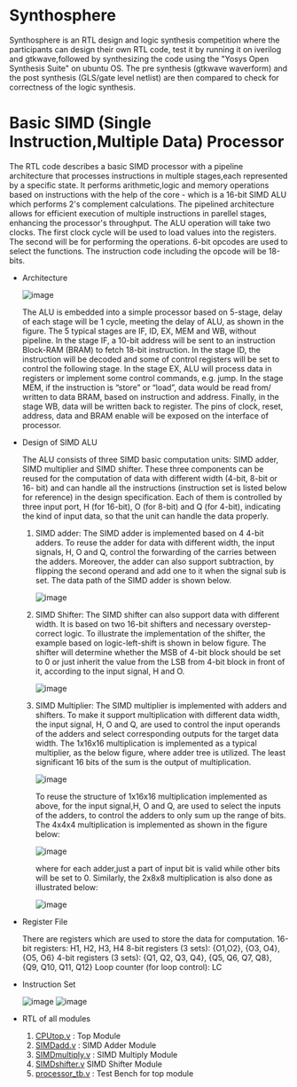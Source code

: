 # Synthosphere

Synthosphere is an RTL design and logic synthesis competition where the participants can design their own RTL code, test it by running it on iverilog and gtkwave,followed by synthesizing the code using the "Yosys Open Synthesis Suite" on ubuntu OS. The pre synthesis (gtkwave waverform) and the post synthesis (GLS/gate level netlist) are then compared to check for correctness of the logic synthesis.

# Basic SIMD (Single Instruction,Multiple Data) Processor

The RTL code describes a basic SIMD processor with a pipeline architecture that processes instructions in multiple stages,each represented by a specific state. It performs arithmetic,logic and memory operations based on instructions with the help of the core - which is a 16-bit SIMD ALU which performs 2's complement calculations. The pipelined architecture allows for efficient execution of multiple instructions in parellel stages, enhancing the processor's throughput.
The ALU operation will take two clocks. The first clock cycle will be used to load values into the registers. The second will be for performing the operations. 6-bit opcodes are used to select the functions. The instruction code including the opcode will be 18-bits.
* Architecture
  
  ![image](https://github.com/samrudhBMSCE/synthosphere/assets/143097746/21502382-0515-4826-bdd3-dc856c01ce9f)

  The ALU is embedded into a simple processor based on 5-stage, delay of each stage will be 1 cycle, meeting the delay of ALU, as shown in the figure. The 5 typical stages are IF, ID, EX, MEM and WB, without     
  pipeline. In the stage IF, a 10-bit address will be sent to an instruction Block-RAM (BRAM) to fetch 18-bit instruction. In the stage ID, the instruction will be decoded and some of control registers will be set 
  to control the following stage. In the stage EX, ALU will process data in registers or implement some control commands, e.g. jump. In the stage MEM, if the instruction is “store” or “load”, data would be read 
  from/ written to data BRAM, based on instruction and address. Finally, in the stage WB, data will be written back to register. The pins of clock, reset, address, data and BRAM enable will be exposed on the 
  interface of processor.

* Design of SIMD ALU

  The ALU consists of three SIMD basic computation units: SIMD adder, SIMD multiplier and SIMD shifter. These three components can be reused for the computation of data with different width (4-bit, 8-bit or 16- 
  bit) 
  and can handle all the instructions (instruction set is listed below for reference) in the design specification. Each of them is controlled by three input port, H (for 16-bit), O (for 8-bit) and Q (for
  4-bit), indicating the kind of input data, so that the unit can handle the data properly.

  1. SIMD adder:
     The SIMD adder is implemented based on 4 4-bit adders. To reuse the adder for data with different width, the input signals, H, O and Q, control the forwarding of the carries between the
     adders. Moreover, the adder can also support subtraction, by flipping the second operand and add one to it when the signal sub is set. The data path of the SIMD adder is shown below.
     
     ![image](https://github.com/samrudhBMSCE/synthosphere/assets/143097746/473334e0-4c91-4c31-9d48-85c7d4d13b79)

  3. SIMD Shifter:
     The SIMD shifter can also support data with different width. It is based on two 16-bit shifters and necessary overstep-correct logic. To illustrate the implementation of the shifter, the
     example based on logic-left-shift is shown in below figure. The shifter will determine whether the MSB of 4-bit block should be set to 0 or just inherit the value from the LSB from 4-bit block in
     front of it, according to the input signal, H and O.
     
     ![image](https://github.com/samrudhBMSCE/synthosphere/assets/143097746/f6006532-4ab5-44d8-90dd-22dda758da55)

  4. SIMD Multiplier:
     The SIMD multiplier is implemented with adders and shifters. To make it support multiplication with different data width, the input signal, H, O and Q, are used to control the input operands of the adders 
     and select corresponding outputs for the target data width. The 1x16x16 multiplication is implemented as a typical multiplier, as the below figure, where adder tree is utilized. The least significant 16 
     bits of the sum is the output of multiplication.
     
     ![image](https://github.com/samrudhBMSCE/synthosphere/assets/143097746/8b31b8d3-3ec4-4924-9abe-eda0a46f74aa)
     
     To reuse the structure of 1x16x16 multiplication implemented as above, for the input signal,H, O and Q, are used to select the inputs of the adders, to control the adders to only sum up the range of bits. 
     The 4x4x4 multiplication is implemented as shown in the figure below:
     
     ![image](https://github.com/samrudhBMSCE/synthosphere/assets/143097746/96616f1a-9717-45b7-a0a4-062a001c71f9)
     
     where for each adder,just a part of input bit is valid while other bits will be set to 0.
     Similarly, the 2x8x8 multiplication is also done as illustrated below:
     
     ![image](https://github.com/samrudhBMSCE/synthosphere/assets/143097746/7af41e4c-ce56-453b-9909-5e2d7b0b3add)

* Register File

  There are registers which are used to store the data for computation.
  16-bit registers: H1, H2, H3, H4
  8-bit registers (3 sets): {O1,O2}, {O3, O4}, {O5, O6}
  4-bit registers (3 sets): {Q1, Q2, Q3, Q4}, {Q5, Q6, Q7, Q8}, {Q9, Q10, Q11, Q12}
  Loop counter (for loop control): LC

* Instruction Set

  ![image](https://github.com/samrudhBMSCE/synthosphere/assets/143097746/c4bb7a42-78c8-4566-9f0d-7fc07b89bfb3)
  ![image](https://github.com/samrudhBMSCE/synthosphere/assets/143097746/46fb08c9-290e-48a7-896a-b9e51093eac6)

* RTL of all modules

  1. [CPUtop.v](https://github.com/samrudhBMSCE/synthosphere/blob/main/Design%20Files/CPUtop.v) : Top Module
  2. [SIMDadd.v](https://github.com/samrudhBMSCE/synthosphere/blob/main/Design%20Files/SIMDadd.v) : SIMD Adder Module
  3. [SIMDmultiply.v](https://github.com/samrudhBMSCE/synthosphere/blob/main/Design%20Files/SIMDmultiply.v) : SIMD Multiply Module
  4. [SIMDshifter.v](https://github.com/samrudhBMSCE/synthosphere/blob/main/Design%20Files/SIMDshifter.v) SIMD Shifter Module
  5. [processor_tb.v](https://github.com/samrudhBMSCE/synthosphere/blob/main/Test%20Bench/processor_tb.v) : Test Bench for top module

  





